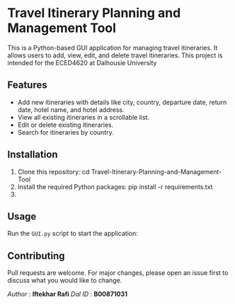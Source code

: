 # Travel Itinerary Planning and Management Tool

This is a Python-based GUI application for managing travel itineraries. It allows users to add, view, edit, and delete travel itineraries.
This project is intended for the ECED4620 at Dalhousie University
## Features

- Add new itineraries with details like city, country, departure date, return date, hotel name, and hotel address.
- View all existing itineraries in a scrollable list.
- Edit or delete existing itineraries.
- Search for itineraries by country.

## Installation

1. Clone this repository:
    cd Travel-Itinerary-Planning-and-Management-Tool
2. Install the required Python packages:
    pip install -r requirements.txt
3. 
## Usage

Run the `GUI.py` script to start the application:

## Contributing

Pull requests are welcome. For major changes, please open an issue first to discuss what you would like to change.

*Author* : **Iftekhar Rafi**
*Dal ID* : **B00871031**
